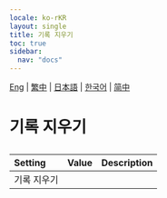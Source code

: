 ```yaml
---
locale: ko-rKR
layout: single
title: 기록 지우기
toc: true
sidebar:
  nav: "docs"
---
```

[Eng](/dancexr/menu/2025.4/chat/clear_history.md) | [繁中](/tw/dancexr/menu/2025.4/chat/clear_history.md) | [日本語](/jp/dancexr/menu/2025.4/chat/clear_history.md) | [한국어](/kr/dancexr/menu/2025.4/chat/clear_history.md) | [简中](/zh/dancexr/menu/2025.4/chat/clear_history.md)
# 기록 지우기
## 
| Setting | Value | Description |
| :--- | --- | :--- |
| 기록 지우기 || 
